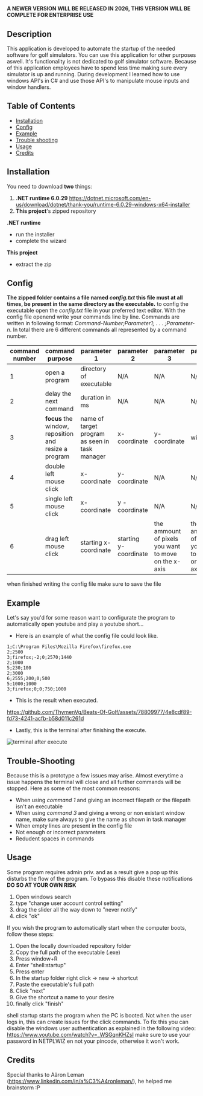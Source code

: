 # <Beats of Golf Automation>
**A NEWER VERSION WILL BE RELEASED IN 2026, THIS VERSION WILL BE COMPLETE FOR ENTERPRISE USE**

## Description

This application is developed to automate the startup of the needed software for golf simulators. You can use this application for other purposes aswell. It's functionality is not dedicated to golf simulator software. Because of this application employees have to spend less time making sure every simulator is up and running. During development I learned how to use windows API's in C# and use those API's to manipulate mouse inputs and window handlers.

## Table of Contents

- [Installation](#installation)
- [Config](#config)
- [Example](#example)
- [Trouble shooting](#trouble-shooting)
- [Usage](#usage)
- [Credits](#credits)

## Installation

You need to download **two** things:
1. **.NET runtime 6.0.29** https://dotnet.microsoft.com/en-us/download/dotnet/thank-you/runtime-6.0.29-windows-x64-installer
2. **This project**'s zipped repository


**.NET runtime**
- run the installer
- complete the wizard

**This project**
- extract the zip

## Config

**The zipped folder contains a file named _config.txt_ this file must at all times, be present in the same directory as the executable.**
to config the executable open the _config.txt_ file in your preferred text editor. With the config file openend write your commands line by line. Commands are written in following format: _Command-Number;Parameter1; . . . ;Parameter-n_.
In total there are 6 different commands all represented by a command number.

| command number     | command purpose |parameter 1 |parameter 2|parameter 3 |parameter 4| parameter 5|example|
| ----------- | ----------- |------------------------|------------------------|-------------------------------|-----------|------------|--------|
|1|open a program|directory of executable|N/A|N/A|N/A|N/A|1;C:\Program Files\7-Zip\7z.exe
|2|delay the next command|duration in ms|N/A|N/A|N/A|N/A|2;5000
|3|**focus** the window, reposition and resize a program|name of target program as seen in task manager|x-coordinate|y-coordinate|width|height|3;firefox;0;0;1500;1500
| 4|double left mouse click|x-coordinate|y-coordinate|N/A|N/A|N/A|4;250;142
|5|single left mouse click|x-coordinate|y -coordinate|N/A|N/A|N/A|5;750;374
|6|drag left mouse click|starting x-coordinate|starting y-coordinate|the ammount of pixels you want to move on the x-axis|the ammount of pixels you want to move on the y-axis|N/A|6;1250;900;0;100

when finished writing the config file make sure to save the file

## Example
Let's say you'd for some reason want to configurate the program to automatically open youtube and play a youtube short...

- Here is an example of what the config file could look like.
``` 
1;C:\Program Files\Mozilla Firefox\firefox.exe
2;2500
3;firefox;-2;0;2570;1440
2;1000
5;230;100
2;3000
6;2555;200;0;500
5;1000;1000
3;firefox;0;0;750;1000
```
- This is the result when executed.

https://github.com/ThymenVg/Beats-Of-Golf/assets/78809977/4e8cdf89-fd73-4241-acfb-b58d011c261d

- Lastly, this is the terminal after finishing the execute.
  
![terminal after execute](https://github.com/ThymenVg/Beats-Of-Golf/assets/78809977/39b29d1e-9eb4-480b-8e37-10574882b183)

## Trouble-Shooting
Because this is a prototype a few issues may arise. Almost everytime a issue happens the terminal will close and all further commands will be stopped. Here as some of the most common reasons:
- When using _command 1_ and giving an incorrect filepath or the filepath isn't an executable
- When using _command 3_ and giving a wrong or non existant window name, make sure always to give the name as shown in task manager
- When empty lines are present in the config file
- Not enough or incorrect parameters
- Redudent spaces in commands 

## Usage
Some program requires admin priv. and as a result give a pop up this disturbs the flow of the program. To bypass this disable these notifications **DO SO AT YOUR OWN RISK**
1. Open windows search
2. type "change user account control setting"
3. drag the slider all the way down to "never notify"
4. click "ok"

If you wish the program to automatically start when the computer boots, follow these steps:
1. Open the locally downloaded repository folder
2. Copy the full path of the executable (.exe)
3. Press window+R
4. Enter "shell:startup"
5. Press enter
6. In the startup folder right click -> new -> shortcut
7. Paste the executable's full path
8. Click "next"
9. Give the shortcut a name to your desire
10. finally click "finish"

shell startup starts the program when the PC is booted. Not when the user logs in, this can create issues for the click commands. To fix this you can disable the windows user authentication as explained in the following video: https://www.youtube.com/watch?v=_WSGqnKHZsI make sure to use your password in NETPLWIZ en not your pincode, otherwise it won't work.
## Credits

Special thanks to Aäron Leman (https://www.linkedin.com/in/a%C3%A4ronleman/), he helped me brainstorm :P
